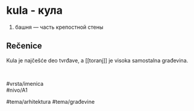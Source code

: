 # kula - кула

1. башня — часть крепостной стены

## Rečenice

Kula je najčešće deo tvrđave, a [[toranj]] je visoka samostalna građevina.

<br>

#vrsta/imenica  
#nivo/A1  

#tema/arhitektura
#tema/građevine

